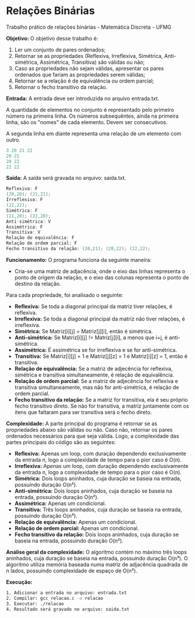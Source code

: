 # Relações Binárias
Trabalho prático de relações binárias - Matemática Discreta - UFMG

<b>Objetivo:</b> O objetivo desse trabalho é:
1. Ler um conjunto de pares ordenados; 
2. Retornar se as propriedades (Reflexiva, Irreflexiva, Simétrica, Anti-simétrica, Assimétrica, Transitiva) são válidas ou não;
3. Caso as propriedades não sejam válidas, apresentar os pares ordenados que fariam as propriedades serem válidas;
4. Retornar se a relação é de equivalência ou ordem parcial;
5. Retornar o fecho transitivo da relação.

<b>Entrada:</b> A entrada deve ser introduzida no arquivo entrada.txt. 

A quantidade de elementos no conjunto é representado pelo primeiro número na primeira linha.
Os números subsequêntes, ainda na primeira linha, são os "nomes" de 
cada elemento. Devem ser consecutivos.

A segunda linha em diante representa uma relação de um elemento com outro.

```C
3 20 21 22
20 21
20 22
22 22
```
<b>Saída:</b> A saída será gravada no arquivo: saida.txt.

```C
Reflexiva: F
(20,20); (21,21);
Irreflexiva: F
(22,22);
Simétrica: F
(21,20); (22,20);
Anti-simétrica: V
Assimétrica: F
Transitiva: V
Relação de equivalência: F
Relação de ordem parcial: F
Fecho transitivo da relação: (20,21); (20,22); (22,22);
```
<b>Funcionamento:</b> O programa funciona da seguinte maneira:

* Cria-se uma matriz de adjacência, onde o eixo das linhas representa o ponto de origem da relação, e o eixo das colunas representa o ponto de destino da relação.

Para cada propriedade, foi analisado o seguinte:
* <b>Reflexiva:</b> Se toda a diagonal principal da matriz tiver relações, é reflexiva.
* <b>Irreflexiva:</b> Se toda a diagonal principal da matriz não tiver relações, é irreflexiva.
* <b>Simétrica:</b> Se Matriz[i][j] = Matriz[j][i], então é simétrica.
* <b>Anti-simétrica:</b> Se Matriz[i][j] != Matriz[j][i], a menos que i=j, é anti-simétrica.
* <b>Assimétrica:</b> É assimétrica se for irreflexiva e se for anti-simétrica.
* <b>Transitiva:</b> Se Matriz[i][j] = 1 e Matriz[j][z] = 1 e Matriz[i][z] = 1, então é transitiva.
* <b>Relação de equivalência:</b> Se a matriz de adjecência for reflexiva, simétrica e transitiva simultaneamente, é relação de equivalência.
* <b>Relação de ordem parcial:</b> Se a matriz de adjecência for reflexiva e transitiva simultaneamente, mas não for anti-simétrica, é relação de ordem parcial.
* <b>Fecho transitivo da relação:</b> Se a matriz for transitiva, ela é seu próprio fecho transitivo direto. Se não for transitiva, a matriz juntamente com os itens que faltaram para ser transitiva será o fecho direto.

<b>Complexidade:</b> A parte principal do programa é retornar se as propriedades abaixo são válidas ou não. Caso não, retornar os pares ordenados necessários para que seja válida. Logo, a complexidade das partes principais do código são as seguintes:
* <b>Reflexiva:</b> Apenas um loop, com duração dependendo exclusivamente da entrada n, logo a complexidade de tempo para o pior caso é O(n).
* <b>Irreflexiva:</b> Apenas um loop, com duração dependendo exclusivamente da entrada n, logo a complexidade de tempo para o pior caso é O(n).
* <b>Simétrica:</b> Dois loops aninhados, cuja duração se baseia na entrada, possuindo duração O(n²).
* <b>Anti-simétrica:</b> Dois loops aninhados, cuja duração se baseia na entrada, possuindo duração O(n²).
* <b>Assimétrica:</b> Apenas um condicional.
* <b>Transitiva:</b> Três loops aninhados, cuja duração se baseia na entrada, possuindo duração O(n³).
* <b>Relação de equivalência:</b> Apenas um condicional.
* <b>Relação de ordem parcial:</b>  Apenas um condicional.
* <b>Fecho transitivo da relação:</b> Dois loops aninhados, cuja duração se baseia na entrada, possuindo duração O(n²).

<b>Análise geral da complexidade:</b> O algoritmo contém no máximo três loops aninhados, cuja duração se baseia na entrada, possuindo duração O(n³). O algoritmo utiliza memória baseada numa matriz de adjacência quadrada de n lados, possuindo complexidade de espaço de O(n²).



<b>Execução:</b>
```bash
1. Adicionar a entrada no arquivo: entrada.txt
2. Compilar: gcc relacao.c -o relacao
3. Executar: ./relacao
4. Resultado será gravado no arquivo: saida.txt 
```